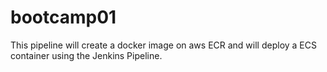 # bootcamp01
This pipeline will create a docker image on aws ECR and will deploy a ECS container using the Jenkins Pipeline. 
